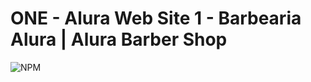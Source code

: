 # ONE - Alura Web Site 1 - Barbearia Alura | Alura Barber Shop

![NPM](https://github.com/jhonncamarg0/ONE-Web-1-Barbearia-Alura/blob/main/assets/img/razor.png)
